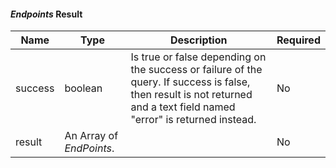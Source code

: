 <!-- markdownlint-disable MD041 -->
#### _Endpoints_ Result

| Name    | Type                     | Description                                                                                                                                                             | Required |
|---------|--------------------------|-------------------------------------------------------------------------------------------------------------------------------------------------------------------------|----------|
| success | boolean                  | Is true or false depending on the success or failure of the query. If success is false, then result is not returned and a text field named "error" is returned instead. | No       |
| result  | An Array of _EndPoints_. |                                                                                                                                                                         | No       |
